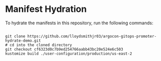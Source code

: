 
# Manifest Hydration

To hydrate the manifests in this repository, run the following commands:

```shell

git clone https://github.com/lloydsmithjr03/argocon-gitops-promoter-hydrate-demo.git
# cd into the cloned directory
git checkout cf6323d0c7b9ed254766aabb43bc20e524e6c503
kustomize build ./user-configuration/production/us-east-2
```